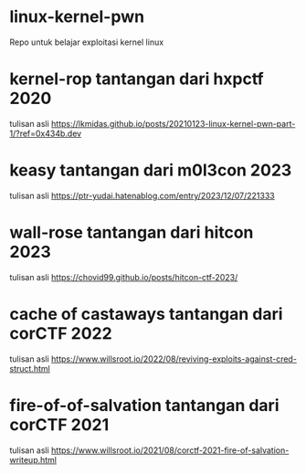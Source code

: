 # linux-kernel-pwn
Repo untuk belajar exploitasi kernel linux
# kernel-rop tantangan dari hxpctf 2020
tulisan asli https://lkmidas.github.io/posts/20210123-linux-kernel-pwn-part-1/?ref=0x434b.dev
# keasy tantangan dari m0l3con 2023
tulisan asli https://ptr-yudai.hatenablog.com/entry/2023/12/07/221333
# wall-rose tantangan dari hitcon 2023
tulisan asli https://chovid99.github.io/posts/hitcon-ctf-2023/
# cache of castaways tantangan dari corCTF 2022
tulisan asli https://www.willsroot.io/2022/08/reviving-exploits-against-cred-struct.html
# fire-of-of-salvation tantangan dari corCTF 2021
tulisan asli https://www.willsroot.io/2021/08/corctf-2021-fire-of-salvation-writeup.html
